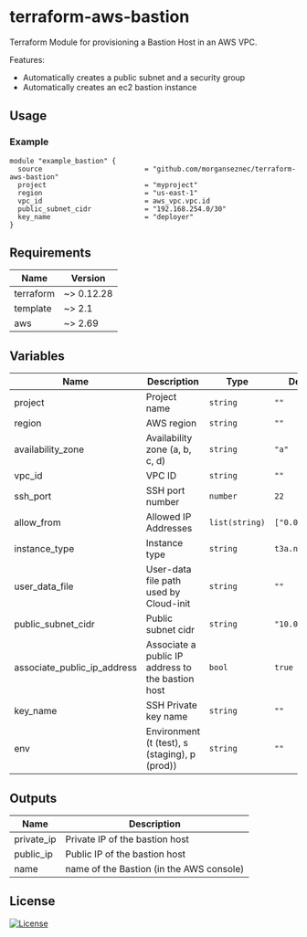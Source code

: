 # terraform-aws-bastion

Terraform Module for provisioning a Bastion Host in an AWS VPC.

Features:

* Automatically creates a public subnet and a security group
* Automatically creates an ec2 bastion instance

## Usage

### Example

```hcl
module "example_bastion" {
  source                         = "github.com/morganseznec/terraform-aws-bastion"
  project                        = "myproject"
  region                         = "us-east-1"
  vpc_id                         = aws_vpc.vpc.id
  public_subnet_cidr             = "192.168.254.0/30"
  key_name                       = "deployer"
}
```

## Requirements

| Name | Version |
|------|---------|
| terraform | ~> 0.12.28 |
| template | ~> 2.1 |
| aws | ~> 2.69 |

## Variables

| Name | Description | Type | Default | Required |
|------|-------------|------|---------|:--------:|
| project | Project name | `string` | `""` | yes |
| region | AWS region | `string` | `""` | yes |
| availability_zone | Availability zone (a, b, c, d) | `string` | `"a"` | no |
| vpc_id | VPC ID | `string` | `""` | yes |
| ssh_port | SSH port number | `number` | `22` | no |
| allow_from | Allowed IP Addresses | `list(string)` | `["0.0.0.0/0"]` | no |
| instance_type | Instance type | `string` | `t3a.nano` | no |
| user_data_file | User-data file path used by Cloud-init | `string` | `""` | no |
| public_subnet_cidr | Public subnet cidr | `string` | `"10.0.0.0/24"` | no |
| associate_public_ip_address | Associate a public IP address to the bastion host | `bool` | `true` | no |
| key_name | SSH Private key name | `string` | `""` | yes |
| env | Environment (t (test), s (staging), p (prod)) | `string` | `""` | no |

## Outputs

| Name | Description |
|------|-------------|
| private_ip | Private IP of the bastion host |
| public_ip | Public IP of the bastion host |
| name | name of the Bastion (in the AWS console) |

## License

[![License](https://img.shields.io/badge/License-Apache%202.0-blue.svg)](https://opensource.org/licenses/Apache-2.0)
